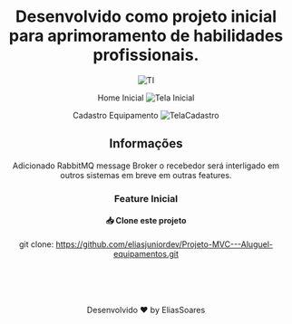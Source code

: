 <div align="center">

# Desenvolvido como projeto inicial para aprimoramento de habilidades profissionais.

![TI](https://github.com/user-attachments/assets/2ea14119-5cb5-4678-b0b8-d2981a0d8779)

Home Inicial
![Tela Inicial](https://github.com/user-attachments/assets/2d002b78-10e7-4d32-9dbc-9bb47f59c968)

Cadastro Equipamento
![TelaCadastro](https://github.com/user-attachments/assets/f32b5dc3-8ce5-4017-95de-a2f1714e7084)

## Informações

Adicionado RabbitMQ message Broker o recebedor será interligado em outros sistemas em breve em outras features.

### Feature Inicial

#### 📥 Clone este projeto 
git clone: https://github.com/eliasjuniordev/Projeto-MVC---Aluguel-equipamentos.git
</br>
</br>
</br>
</br>
</br>
<div align="center">
Desenvolvido ❤️ by EliasSoares









